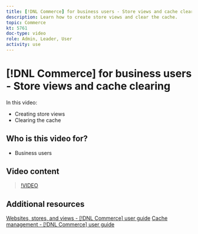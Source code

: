 ```yaml
---
title: [!DNL Commerce] for business users - Store views and cache clearing
description: Learn how to create store views and clear the cache.
topic: Commerce
kt: 5761
doc-type: video
role: Admin, Leader, User
activity: use
---
```


# [!DNL Commerce] for business users - Store views and cache clearing

In this video:

- Creating store views
- Clearing the cache

## Who is this video for?

- Business users

## Video content

>[!VIDEO](https://video.tv.adobe.com/v/35946?quality=12&learn=on)

## Additional resources

[Websites, stores, and views - [!DNL Commerce] user guide](https://docs.magento.com/user-guide/stores/websites-stores-views.html)
[Cache management - [!DNL Commerce] user guide](https://docs.magento.com/user-guide/system/cache-management.html)
